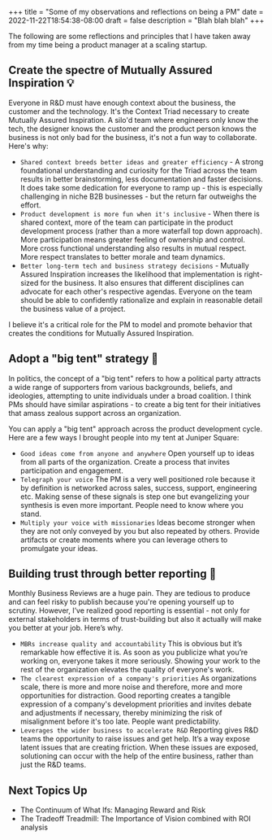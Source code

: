 +++
title = "Some of my observations and reflections on being a PM"
date = 2022-11-22T18:54:38-08:00
draft = false
description = "Blah blah blah"
+++

The following are some reflections and principles that I have taken away from my time being a product manager at a scaling startup. 

## Create the spectre of Mutually Assured Inspiration 💡

Everyone in R&D must have enough context about the business, the customer and the technology. It's the Context Triad necessary to create Mutually Assured Inspiration. A silo'd team where engineers only know the tech, the designer knows the customer and the product person knows the business is not only bad for the business, it's not a fun way to collaborate. Here's why:
- `Shared context breeds better ideas and greater efficiency` - A strong foundational understanding and curiosity for the Triad across the team results in better brainstorming, less documentation and faster decisions. It does take some dedication for everyone to ramp up - this is especially challenging in niche B2B businesses - but the return far outweighs the effort.
- `Product development is more fun when it's inclusive` - When there is shared context, more of the team can participate in the product development process (rather than a more waterfall top down approach). More participation means greater feeling of ownership and control. More cross functional understanding also results in mutual respect. More respect translates to better morale and team dynamics. 
- `Better long-term tech and business strategy decisions` - Mutually Assured Inspiration increases the likelihood that implementation is right-sized for the business. It also ensures that different disciplines can advocate for each other's respective agendas. Everyone on the team should be able to confidently rationalize and explain in reasonable detail the business value of a project.

I believe it's a critical role for the PM to model and promote behavior that creates the conditions for Mutually Assured Inspiration. 

## Adopt a "big tent" strategy 🎪

In politics, the concept of a "big tent" refers to how a political party attracts a wide range of supporters from various backgrounds, beliefs, and ideologies, attempting to unite individuals under a broad coalition. I think PMs should have similar aspirations - to create a big tent for their initiatives that amass zealous support across an organization. 

You can apply a "big tent" approach across the product development cycle. Here are a few ways I brought people into my tent at Juniper Square: 
- `Good ideas come from anyone and anywhere` Open yourself up to ideas from all parts of the organization. Create a process that invites participation and engagement. 
- `Telegraph your voice` The PM is a very well positioned role because it by definition is networked across sales, success, support, engineering etc. Making sense of these signals is step one but evangelizing your synthesis is even more important. People need to know where you stand.
- `Multiply your voice with missionaries` Ideas become stronger when they are not only conveyed by you but also repeated by others. Provide artifacts or create moments where you can leverage others to promulgate your ideas. 

## Building trust through better reporting 🔎

Monthly Business Reviews are a huge pain. They are tedious to produce and can feel risky to publish because you're opening yourself up to scrutiny. However, I’ve realized good reporting is essential - not only for external stakeholders in terms of trust-building but also it actually will make you better at your job. Here’s why. 
- `MBRs increase quality and accountability` This is obvious but it’s remarkable how effective it is. As soon as you publicize what you’re working on, everyone takes it more seriously. Showing your work to the rest of the organization elevates the quality of everyone's work.  
- `The clearest expression of a company's priorities` As organizations scale, there is more and more noise and therefore, more and more opportunities for distraction. Good reporting creates a tangible expression of a company's development priorities and invites debate and adjustments if necessary, thereby minimizing the risk of misalignment before it's too late. People want predictability.
- `Leverages the wider business to accelerate R&D` Reporting gives R&D teams the opportunity to raise issues and get help. It’s a way expose latent issues that are creating friction. When these issues are exposed, solutioning can occur with the help of the entire business, rather than just the R&D teams. 

## Next Topics Up
- The Continuum of What Ifs: Managing Reward and Risk
- The Tradeoff Treadmill: The Importance of Vision combined with ROI analysis


